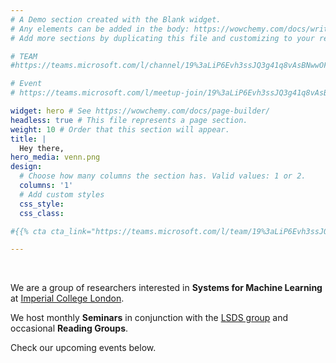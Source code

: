 ```yaml
---
# A Demo section created with the Blank widget.
# Any elements can be added in the body: https://wowchemy.com/docs/writing-markdown-latex/
# Add more sections by duplicating this file and customizing to your requirements.

# TEAM
#https://teams.microsoft.com/l/channel/19%3aLiP6Evh3ssJQ3g41q8vAsBNwwOFTzp7d_qq1y7oTo7A1%40thread.tacv2/General?groupId=d618d02e-3277-4cde-8d36-a4a39e138207&tenantId=2b897507-ee8c-4575-830b-4f8267c3d307

# Event
# https://teams.microsoft.com/l/meetup-join/19%3aLiP6Evh3ssJQ3g41q8vAsBNwwOFTzp7d_qq1y7oTo7A1%40thread.tacv2/1654597085925?context=%7b%22Tid%22%3a%222b897507-ee8c-4575-830b-4f8267c3d307%22%2c%22Oid%22%3a%228d261fd5-be8f-44eb-b630-d5b230fc5ec3%22%7d

widget: hero # See https://wowchemy.com/docs/page-builder/
headless: true # This file represents a page section.
weight: 10 # Order that this section will appear.
title: |
  Hey there,
hero_media: venn.png
design:
  # Choose how many columns the section has. Valid values: 1 or 2.
  columns: '1'
  # Add custom styles
  css_style:
  css_class:

#{{% cta cta_link="https://teams.microsoft.com/l/team/19%3aLiP6Evh3ssJQ3g41q8vAsBNwwOFTzp7d_qq1y7oTo7A1%40thread.tacv2/conversations?groupId=d618d02e-3277-4cde-8d36-a4a39e138207&tenantId=2b897507-ee8c-4575-830b-4f8267c3d307" cta_text="Join Us!" %}}

---
```


<br>
 
We are a group of researchers interested in **Systems for Machine Learning** at [Imperial College London](https://www.imperial.ac.uk/).

We host monthly **Seminars** in conjunction with the [LSDS group](https://lsds.doc.ic.ac.uk/) and occasional **Reading Groups**.

Check our upcoming events below.
